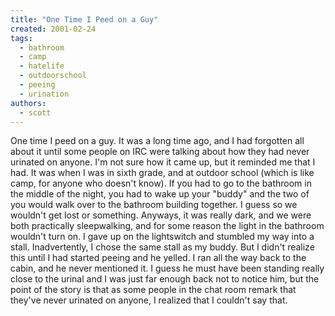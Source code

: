 ```yaml
---
title: "One Time I Peed on a Guy"
created: 2001-02-24
tags: 
  - bathroom
  - camp
  - hatelife
  - outdoorschool
  - peeing
  - urination
authors: 
  - scott
---
```


One time I peed on a guy. It was a long time ago, and I had forgotten all about it until some people on IRC were talking about how they had never urinated on anyone. I'm not sure how it came up, but it reminded me that I had. It was when I was in sixth grade, and at outdoor school (which is like camp, for anyone who doesn't know). If you had to go to the bathroom in the middle of the night, you had to wake up your "buddy" and the two of you would walk over to the bathroom building together. I guess so we wouldn't get lost or something. Anyways, it was really dark, and we were both practically sleepwalking, and for some reason the light in the bathroom wouldn't turn on. I gave up on the lightswitch and stumbled my way into a stall. Inadvertently, I chose the same stall as my buddy. But I didn't realize this until I had started peeing and he yelled. I ran all the way back to the cabin, and he never mentioned it. I guess he must have been standing really close to the urinal and I was just far enough back not to notice him, but the point of the story is that as some people in the chat room remark that they've never urinated on anyone, I realized that I couldn't say that.
